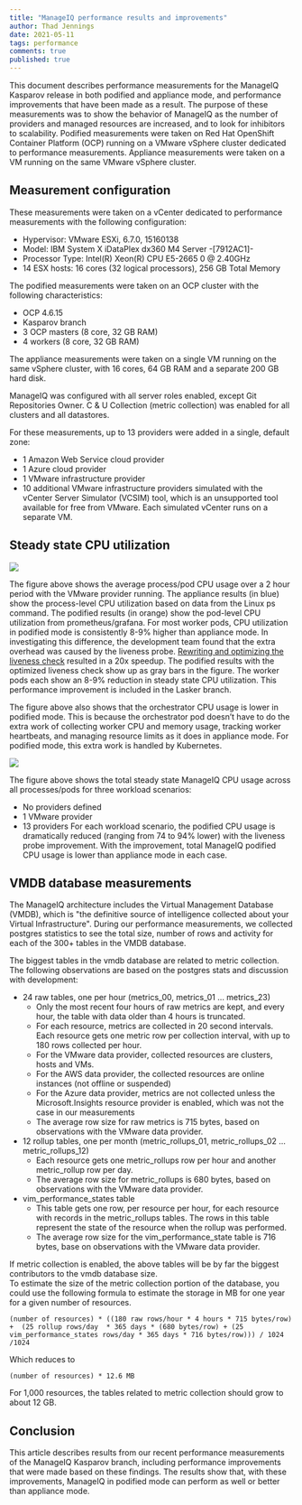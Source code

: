 ```yaml
---
title: "ManageIQ performance results and improvements"
author: Thad Jennings
date: 2021-05-11
tags: performance
comments: true
published: true
---
```


This document describes performance measurements for the ManageIQ Kasparov release in both podified and appliance mode, and performance improvements that have been made as a result.  The purpose of these measurements was to show the behavior of ManageIQ as the number of providers and managed resources are increased, and to look for inhibitors to scalability.  Podified measurements were taken on Red Hat OpenShift Container Platform (OCP) running on a VMware vSphere cluster dedicated to performance measurements.  Appliance measurements were taken on a VM running on the same VMware vSphere cluster.  

## Measurement configuration

These measurements were taken on a vCenter dedicated to performance measurements with the following configuration:

* Hypervisor: VMware ESXi, 6.7.0, 15160138
* Model: IBM System X iDataPlex dx360 M4 Server -[7912AC1]-
* Processor Type: Intel(R) Xeon(R) CPU E5-2665 0 @ 2.40GHz
* 14 ESX hosts: 16 cores (32 logical processors), 256 GB Total Memory

The podified measurements were taken on an OCP cluster with the following characteristics:

* OCP 4.6.15
* Kasparov branch
* 3 OCP masters (8 core, 32 GB RAM)
* 4 workers (8 core, 32 GB RAM)

The appliance measurements were taken on a single VM running on the same vSphere cluster, with 16 cores, 64 GB RAM and a separate 200 GB hard disk.

ManageIQ was configured with all server roles enabled, except Git Repositories Owner.  C & U Collection (metric collection) was enabled for all clusters and all datastores.

For these measurements, up to 13 providers were added in a single, default zone:

* 1 Amazon Web Service cloud provider
* 1 Azure cloud provider
* 1 VMware infrastructure provider
* 10 additional VMware infrastructure providers simulated with the vCenter Server Simulator (VCSIM) tool, which is an unsupported tool available for free from VMware.  Each simulated vCenter runs on a separate VM.  

## Steady state CPU utilization

<img src="/assets/images/blog/PodSteadyStateCPU.png">

The figure above shows the average process/pod CPU usage over a 2 hour period with the VMware provider running.  The appliance results (in blue) show the process-level CPU utilization based on data from the Linux ps command.   The podified results (in orange) show the pod-level CPU utilization from prometheus/grafana.  For most worker pods, CPU utilization in podified mode is consistently 8-9% higher than appliance mode.  In investigating this difference, the development team found that the extra overhead was caused by the liveness probe.  [Rewriting and optimizing the liveness check](https://github.com/ManageIQ/manageiq-pods/pull/688) resulted in a 20x speedup.  The podified results with the optimized liveness check show up as gray bars in the figure.  The worker pods each show an 8-9% reduction in steady state CPU utilization.  This performance improvement is included in the Lasker branch. 

The figure above also shows that the orchestrator CPU usage is lower in podified mode.  This is because the orchestrator pod doesn’t have to do the extra work of collecting worker CPU and memory usage, tracking worker heartbeats, and managing resource limits as it does in appliance mode.  For podified mode, this extra work is handled by Kubernetes.

<img src="/assets/images/blog/TotalSteadyStateCPU.png">

The figure above shows the total steady state ManageIQ CPU usage across all processes/pods for three workload scenarios:
* No providers defined
* 1 VMware provider
* 13 providers
For each workload scenario, the podified CPU usage is dramatically reduced (ranging from 74 to 94% lower) with the liveness probe improvement.  With the improvement, total ManageIQ podified CPU usage is lower than appliance mode in each case.

## VMDB database measurements

The ManageIQ architecture includes the Virtual Management Database (VMDB), which is "the definitive source of intelligence collected about your Virtual Infrastructure".  During our performance measurements, we collected postgres statistics to see the total size, number of rows and activity for each of the 300+ tables in the VMDB database.

The biggest tables in the vmdb database are related to metric collection.  The following observations are based on the postgres stats and discussion with development:

* 24 raw tables, one per hour (metrics_00, metrics_01 … metrics_23)
  * Only the most recent four hours of raw metrics are kept, and every hour, the table with data older than 4 hours is truncated.
  * For each resource, metrics are collected in 20 second intervals.  Each resource gets one metric row per collection interval, with up to 180 rows collected per hour.  
  * For the VMware data provider, collected resources are clusters, hosts and VMs.  
  * For the AWS data provider, the collected resources are online instances (not offline or suspended)
  * For the Azure data provider, metrics are not collected unless the Microsoft.Insights resource provider is enabled, which was not the case in our measurements
  * The average row size for raw metrics is 715 bytes, based on observations with the VMware data provider.
* 12 rollup tables, one per month (metric_rollups_01, metric_rollups_02 … metric_rollups_12)
  * Each resource gets one metric_rollups row per hour and another metric_rollup row per day.
  * The average row size for metric_rollups is 680 bytes, based on observations with the VMware data provider.
* vim_performance_states table
  * This table gets one row, per resource per hour, for each resource with records in the metric_rollups tables.  The rows in this table represent the state of the resource when the rollup was performed. 
  * The average row size for the vim_performance_state table is 716 bytes, base on observations with the VMware data provider.

If metric collection is enabled, the above tables will be by far the biggest contributors to the vmdb database size.  
To estimate the size of the metric collection portion of the database, you could use the following formula to estimate the storage in MB for one year for a given number of resources.

    (number of resources) * ((180 raw rows/hour * 4 hours * 715 bytes/row) +  (25 rollup rows/day  * 365 days * (680 bytes/row) + (25 vim_performance_states rows/day * 365 days * 716 bytes/row))) / 1024 /1024

Which reduces to 

    (number of resources) * 12.6 MB 

For 1,000 resources, the tables related to metric collection should grow to about 12 GB.

## Conclusion

This article describes results from our recent performance measurements of the ManageIQ Kasparov branch, including performance improvements that were made based on these findings.  The results show that, with these improvements, ManageIQ in podified mode can perform as well or better than appliance mode.
